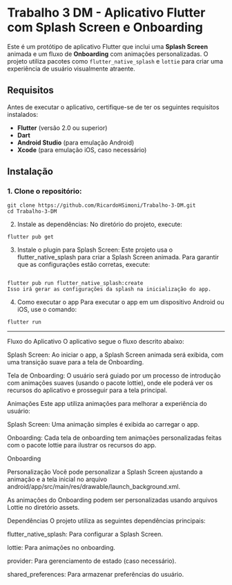 
# Trabalho 3 DM - Aplicativo Flutter com Splash Screen e Onboarding

Este é um protótipo de aplicativo Flutter que inclui uma **Splash Screen** animada e um fluxo de **Onboarding** com animações personalizadas. O projeto utiliza pacotes como `flutter_native_splash` e `lottie` para criar uma experiência de usuário visualmente atraente.

## Requisitos

Antes de executar o aplicativo, certifique-se de ter os seguintes requisitos instalados:

- **Flutter** (versão 2.0 ou superior)
- **Dart**
- **Android Studio** (para emulação Android)
- **Xcode** (para emulação iOS, caso necessário)

## Instalação

### 1. Clone o repositório:

```
git clone https://github.com/RicardoHSimoni/Trabalho-3-DM.git
cd Trabalho-3-DM
```
2. Instale as dependências:
No diretório do projeto, execute:
```
flutter pub get
```

3. Instale o plugin para Splash Screen:
Este projeto usa o flutter_native_splash para criar a Splash Screen animada. Para garantir que as configurações estão corretas, execute:
```

flutter pub run flutter_native_splash:create
Isso irá gerar as configurações da splash na inicialização do app.

```
4. Como executar o app
Para executar o app em um dispositivo Android ou iOS, use o comando:

```
flutter run

```

--------------------------------------------------------
Fluxo do Aplicativo
O aplicativo segue o fluxo descrito abaixo:

Splash Screen: Ao iniciar o app, a Splash Screen animada será exibida, com uma transição suave para a tela de Onboarding.

Tela de Onboarding: O usuário será guiado por um processo de introdução com animações suaves (usando o pacote lottie), onde ele poderá ver os recursos do aplicativo e prosseguir para a tela principal.

Animações
Este app utiliza animações para melhorar a experiência do usuário:

Splash Screen: Uma animação simples é exibida ao carregar o app.

Onboarding: Cada tela de onboarding tem animações personalizadas feitas com o pacote lottie para ilustrar os recursos do app.




Onboarding

Personalização
Você pode personalizar a Splash Screen ajustando a animação e a tela inicial no arquivo android/app/src/main/res/drawable/launch_background.xml.

As animações do Onboarding podem ser personalizadas usando arquivos Lottie no diretório assets.

Dependências
O projeto utiliza as seguintes dependências principais:

flutter_native_splash: Para configurar a Splash Screen.

lottie: Para animações no onboarding.

provider: Para gerenciamento de estado (caso necessário).

shared_preferences: Para armazenar preferências do usuário.
